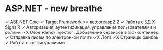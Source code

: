 # ASP.NET - new breathe
 ✓ ASP.NET Core ✓ Target Framework >= netcoreapp2.2 ✓ Работа с БД X SignalR ✓ Авторизация, аутентификация, управление пользователями и ролями ✓X Dependency Injection. Добавление сервисов в IoC-контейнер ✓ Отправка писем по электронной почте ✓X Логи ✓X Страницы ошибок ✓ Работа с конфигурациями

